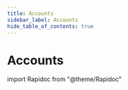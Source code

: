 ```yaml
---
title: Accounts
sidebar_label: Accounts
hide_table_of_contents: true
---
```


# Accounts

import Rapidoc from "@theme/Rapidoc"

<Rapidoc apiUrl="/v2.0/AccountManagement" isRelative="true">
</Rapidoc>
